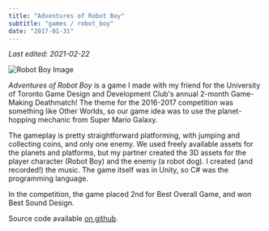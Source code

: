 ```yaml
---
title: "Adventures of Robot Boy"
subtitle: "games / robot_boy"
date: "2017-01-31"
---
```


_Last edited: 2021-02-22_

![Robot Boy Image](/images/robot_boy.png)

_Adventures of Robot Boy_ is a game I made with my friend for the University of Toronto Game Design and Development Club's annual 2-month Game-Making Deathmatch! The theme for the 2016-2017 competition was something like Other Worlds, so our game idea was to use the planet-hopping mechanic from Super Mario Galaxy.

The gameplay is pretty straightforward platforming, with jumping and collecting coins, and only one enemy. We used freely available assets for the planets and platforms, but my partner created the 3D assets for the player character (Robot Boy) and the enemy (a robot dog). I created (and recorded!) the music. The game itself was in Unity, so C# was the programming language.

In the competition, the game placed 2nd for Best Overall Game, and won Best Sound Design.

Source code available [on github](https://github.com/bill-bateman/GMD2017).